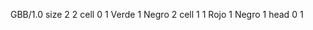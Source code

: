 <gs-board without-header> GBB/1.0
size 2 2
cell 0 1 Verde 1 Negro 2 
cell 1 1 Rojo 1 Negro 1 
head 0 1 </gs-board>